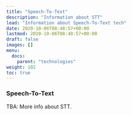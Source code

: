 ```yaml
---
title: "Speech-To-Text"
description: "Information about STT"
lead: "Information about Speech-To-Text tech"
date: 2020-10-06T08:48:57+00:00
lastmod: 2020-10-06T08:48:57+00:00
draft: false
images: []
menu:
  docs:
    parent: "technologies"
weight: 102
toc: true
---
```



### Speech-To-Text

TBA: More info about STT.
